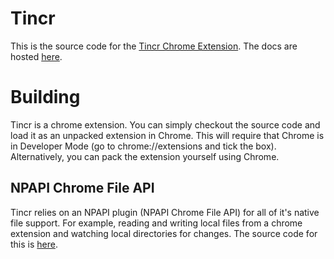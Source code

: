 Tincr
=====
This is the source code for the [Tincr Chrome Extension](http://tin.cr). The docs are hosted [here](http://tin.cr/docs.html).

Building
======
Tincr is a chrome extension. You can simply checkout the source code and load it as an unpacked extension in Chrome. This will 
require that Chrome is in Developer Mode (go to chrome://extensions and tick the box). Alternatively, you can pack the extension yourself using Chrome. 

## NPAPI Chrome File API
Tincr relies on an NPAPI plugin (NPAPI Chrome File API) for all of it's native file support. For example, reading and writing local files from a chrome extension and watching local directories for changes. The source code for this is [here](https://bitbucket.org/ryanackley/npapi-chrome-file-api/src).
